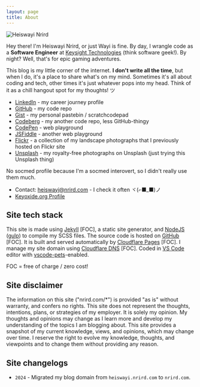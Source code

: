 ```yaml
---
layout: page
title: About
---
```


![Heiswayi Nrird](https://ik.imagekit.io/nrirddotcom/HN/hn_D6guerPbf.jpg?tr=h-200)

Hey there! I'm Heiswayi Nrird, or just Wayi is fine. By day, I wrangle code as a **Software Engineer** at [Keysight Technologies](https://keysight.com) (think software geek!). By night? Well, that's for epic gaming adventures.

This blog is my little corner of the internet. **I don't write all the time**, but when I do, it's a place to share what's on my mind.  Sometimes it's all about coding and tech, other times it's just whatever pops into my head.  Think of it as a chill hangout spot for my thoughts! ツ

- [LinkedIn](https://www.linkedin.com/in/heiswayi) - my career journey profile
- [GitHub](https://github.com/heiswayi) - my code repo
- [Gist](https://gist.github.com/heiswayi) - my personal pastebin / scratchcodepad
- [Codeberg](https://codeberg.org/hn) - my another code repo, less GitHub-thingy
- [CodePen](https://codepen.io/heiswayi/pens/public) - web playground
- [JSFiddle](https://jsfiddle.net/user/heiswayi/) - another web playground
- [Flickr](/flickr) - a collection of my landscape photographs that I previously hosted on Flickr site
- [Unsplash](https://unsplash.com/@heiswayi_nrird) - my royalty-free photographs on Unsplash (just trying this Unsplash thing)

No socmed profile because I'm a socmed interovert, so I didn't really use them much.

- Contact: [heiswayi@nrird.com](mailto:heiswayi@nrird.com) - I check it often ヾ(⌐■_■)ノ
- [Keyoxide.org Profile](https://keyoxide.org/aspe:keyoxide.org:EGFQVPRQAFJQWKWNROITMVLLWA)

## Site tech stack

This site is made using [Jekyll](https://jekyllrb.com/) [FOC], a static site generator, and [NodeJS](https://nodejs.org/) ([gulp](https://gulpjs.com/)) to compile my SCSS files. The source code is hosted on [GitHub](https://github.com/) [FOC]. It is built and served automatically by [Cloudflare Pages](https://pages.cloudflare.com/) [FOC]. I manage my site domain using [Cloudflare DNS](https://www.cloudflare.com/) [FOC]. Coded in [VS Code](https://code.visualstudio.com/) editor with [vscode-pets](https://marketplace.visualstudio.com/items?itemName=tonybaloney.vscode-pets)-enabled.

FOC = free of charge / zero cost!

## Site disclaimer

The information on this site ("nrird.com/*") is provided "as is" without warranty, and confers no rights. This site does not represent the thoughts, intentions, plans, or strategies of my employer. It is solely my opinion. My thoughts and opinions may change as I learn more and develop my understanding of the topics I am blogging about. This site provides a snapshot of my current knowledge, views, and opinions, which may change over time. I reserve the right to evolve my knowledge, thoughts, and viewpoints and to change them without providing any reason.

## Site changelogs

- `2024` - Migrated my blog domain from `heiswayi.nrird.com` to `nrird.com`.